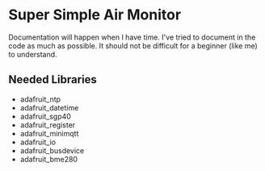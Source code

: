 # Super Simple Air Monitor

Documentation will happen when I have time. I've tried to document in the code as much as possible. It should not be difficult for a beginner (like me) to understand.

## Needed Libraries

- adafruit_ntp
- adafruit_datetime
- adafruit_sgp40
- adafruit_register
- adafruit_minimqtt
- adafruit_io
- adafruit_busdevice
- adafruit_bme280